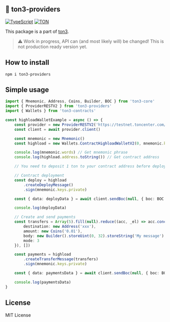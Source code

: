 ## 💎 ton3-providers

[![TypeScript](https://img.shields.io/badge/%3C%2F%3E-TypeScript-%230074c1.svg?style=for-the-badge)](http://www.typescriptlang.org)
[![TON](https://img.shields.io/badge/based%20on-The%20Open%20Network-blue?style=for-the-badge)](https://ton.org)

This package is a part of [ton3](https://github.com/tonstack/ton3).
> :warning: Work in progress, API can (and most likely will) be changed! This is not production ready version yet.

## How to install
```
npm i ton3-providers
```

## Simple usage
```typescript
import { Mnemonic, Address, Coins, Builder, BOC } from 'ton3-core'
import { ProviderRESTV2 } from 'ton3-providers'
import { Wallets } from 'ton3-contracts'

const highloadWalletExample = async () => {
    const provider = new ProviderRESTV2('https://testnet.toncenter.com/api/v2')
    const client = await provider.client()

    const mnemonic = new Mnemonic()
    const highload = new Wallets.ContractHighloadWalletV2(0, mnemonic.keys.public)

    console.log(mnemonic.words) // Get mnemonic phrase
    console.log(highload.address.toString()) // Get contract address

    // You need to deposit 1 ton to your contract address before deployment

    // Contract deployment
    const deploy = highload
        .createDeployMessage()
        .sign(mnemonic.keys.private)

    const { data: deployData } = await client.sendBoc(null, { boc: BOC.toBase64Standard(deploy) })

    console.log(deployData)

    // Create and send payments
    const transfers = Array(5).fill(null).reduce((acc, _el) => acc.concat({
        destination: new Address('xxx'),
        amount: new Coins('0.01'),
        body: new Builder().storeUint(0, 32).storeString('My message').cell(),
        mode: 3
    }), [])

    const payments = highload
        .createTransferMessage(transfers)
        .sign(mnemonic.keys.private)

    const { data: paymentsData } = await client.sendBoc(null, { boc: BOC.toBase64Standard(payments) })

    console.log(paymentsData)
}
```

## License

MIT License
